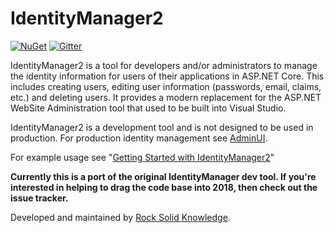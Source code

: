 # IdentityManager2

[![NuGet](https://img.shields.io/nuget/vpre/IdentityManager2.svg)](https://www.nuget.org/packages/IdentityManager2) [![Gitter](https://badges.gitter.im/Join%20Chat.svg)](https://gitter.im/IdentityManager/IdentityManager?utm_source=badge&utm_medium=badge&utm_campaign=pr-badge&utm_content=badge)

IdentityManager2 is a tool for developers and/or administrators to manage the identity information for users of their applications in ASP.NET Core. This includes creating users, editing user information (passwords, email, claims, etc.) and deleting users. It provides a modern replacement for the ASP.NET WebSite Administration tool that used to be built into Visual Studio.

IdentityManager2 is a development tool and is not designed to be used in production. For production identity management see [AdminUI](https://www.identityserver.com/products).

For example usage see "[Getting Started with IdentityManager2](https://www.scottbrady91.com/ASPNET-Identity/Getting-Started-with-IdentityManager2)"

**Currently this is a port of the original IdentityManager dev tool. If you're interested in helping to drag the code base into 2018, then check out the issue tracker.**

Developed and maintained by [Rock Solid Knowledge](https://www.identityserver.com).
